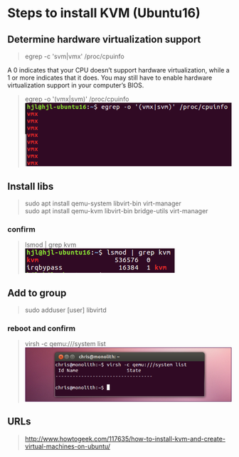 # Steps to install KVM (Ubuntu16)
## Determine hardware virtualization support
> egrep -c 'svm|vmx' /proc/cpuinfo  

A 0 indicates that your CPU doesn’t support hardware virtualization, while a 1 or more indicates that it does. You may still have to enable hardware virtualization support in your computer’s BIOS.

> egrep -o '(vmx|svm)' /proc/cpuinfo  
![xx](p0.png)

## Install libs
> sudo apt install qemu-system libvirt-bin virt-manager  
> sudo apt install qemu-kvm libvirt-bin bridge-utils virt-manager  

### confirm
> lsmod | grep kvm  
![p2.png](p2.png)

## Add to group
> sudo adduser [user] libvirtd  

### reboot and confirm  
> virsh -c qemu:///system list
![p1](p1.jpg)

## URLs
> http://www.howtogeek.com/117635/how-to-install-kvm-and-create-virtual-machines-on-ubuntu/  
>
